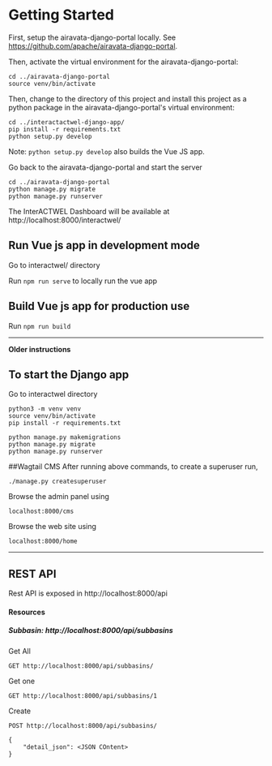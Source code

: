 # Getting Started

First, setup the airavata-django-portal locally. See
https://github.com/apache/airavata-django-portal.

Then, activate the virtual environment for the airavata-django-portal:

```
cd ../airavata-django-portal
source venv/bin/activate
```

Then, change to the directory of this project and install this project as a
python package in the airavata-django-portal's virtual environment:

```
cd ../interactactwel-django-app/
pip install -r requirements.txt
python setup.py develop
```

Note: `python setup.py develop` also builds the Vue JS app.

Go back to the airavata-django-portal and start the server

```
cd ../airavata-django-portal
python manage.py migrate
python manage.py runserver
```

The InterACTWEL Dashboard will be available at http://localhost:8000/interactwel/

## Run Vue js app in development mode

Go to interactwel/ directory

Run ```npm run serve``` to locally run the vue app

## Build Vue js app for production use

Run ```npm run build``` 

----
**Older instructions**

## To start the Django app

Go to interactwel directory

```
python3 -m venv venv
source venv/bin/activate
pip install -r requirements.txt
```

```
python manage.py makemigrations
python manage.py migrate
python manage.py runserver
```

##Wagtail CMS
After running above commands, to create a superuser run,
```
./manage.py createsuperuser
```

Browse the admin panel using

```
localhost:8000/cms
```

Browse the web site using

```
localhost:8000/home
```

----


## REST API

Rest API is exposed in http://localhost:8000/api

#### Resources 

##### Subbasin: http://localhost:8000/api/subbasins

Get All
```
GET http://localhost:8000/api/subbasins/
```

Get one
```
GET http://localhost:8000/api/subbasins/1
```

Create 
```
POST http://localhost:8000/api/subbasins/

{
    "detail_json": <JSON COntent>
}
```
 
